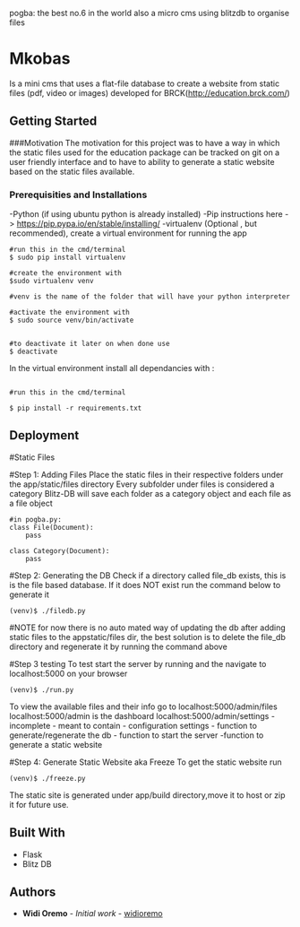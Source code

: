 pogba: the best no.6 in the world
        also a micro cms using blitzdb to organise files
        
# Mkobas

Is a mini cms that uses a flat-file database to create a website from static files (pdf, video or images) developed for BRCK(http://education.brck.com/)

## Getting Started

###Motivation
The motivation for this project was to have a way in which the static files used for the education package can be tracked on git on a user friendly interface and to have to ability to generate a static website based on the static files available.



### Prerequisities and Installations

-Python (if using ubuntu python is already installed)
-Pip instructions here -> https://pip.pypa.io/en/stable/installing/
-virtualenv (Optional , but recommended), create a virtual environment for running the app

```
#run this in the cmd/terminal
$ sudo pip install virtualenv

#create the environment with
$sudo virtualenv venv

#venv is the name of the folder that will have your python interpreter

#activate the environment with 
$ sudo source venv/bin/activate


#to deactivate it later on when done use
$ deactivate

```

In the virtual environment install all dependancies with :

```

#run this in the cmd/terminal

$ pip install -r requirements.txt

```

## Deployment

#Static Files

#Step 1: Adding Files
Place the static files in their respective folders under the app/static/files directory
Every subfolder under files is considered a category 
Blitz-DB will save each folder as a category object and each file as a file object

```
#in pogba.py:
class File(Document):
    pass

class Category(Document):
    pass
```
#Step 2: Generating the DB
Check if a directory called file_db exists, this is is the file based database.
If it does NOT exist run the command below to generate it

```
(venv)$ ./filedb.py

```
#NOTE for now there is no auto mated way of updating the db after adding static files to the appstatic/files dir, the best solution is to delete the file_db directory and regenerate it by running the command above


#Step 3 testing
To test start the server by running and the navigate to localhost:5000 on your browser

```
(venv)$ ./run.py
```
To view the available files and their info go to localhost:5000/admin/files
localhost:5000/admin is the dashboard
localhost:5000/admin/settings - incomplete - meant to contain 
        - configuration settings
        - function to generate/regenerate the db
        - function to start the server 
        -function to generate a static website 

#Step 4: Generate Static Website aka Freeze
To get the static website run 
```
(venv)$ ./freeze.py
```

The static site is generated under app/build directory,move it to host or zip it for future use.

## Built With

* Flask
* Blitz DB


## Authors

* **Widi Oremo** - *Initial work* - [widioremo](https://github.com/widioremo)


